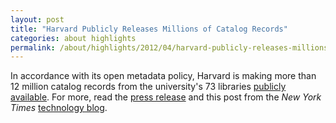 ```yaml
---
layout: post
title: "Harvard Publicly Releases Millions of Catalog Records"
categories: about highlights
permalink: /about/highlights/2012/04/harvard-publicly-releases-millions-catalog-records/index.html
---
```

<p>In accordance with its open metadata policy, Harvard is&nbsp;making more than 12 million catalog records from the university's 73 libraries&nbsp;<a href="http://openmetadata.lib.harvard.edu/" target="_blank">publicly available</a>. For more, read the <a href="http://isites.harvard.edu/icb/icb.do?keyword=k77982&amp;pageid=icb.page498373" target="_blank">press release</a> and this post from the <em>New York Times&nbsp;</em><a href="http://bits.blogs.nytimes.com/2012/04/24/harvard-releases-big-data-for-books/" target="_blank">technology blog</a>.</p>